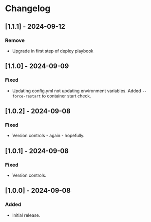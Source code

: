# Changelog

## [1.1.1] - 2024-09-12
### Remove
 - Upgrade in first step of deploy playbook

## [1.1.0] - 2024-09-09
### Fixed
 - Updating config.yml not updating environment variables. Added `--force-restart` to container start check.

## [1.0.2] - 2024-09-08
### Fixed
 - Version controls - again - hopefully.

## [1.0.1] - 2024-09-08
### Fixed
- Version controls.

## [1.0.0] - 2024-09-08
### Added
- Initial release.
